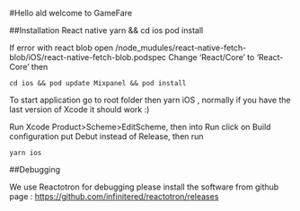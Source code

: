 #Hello ald welcome to GameFare

##Installation React native
    yarn && cd ios pod install

If error with react blob open /node_mudules/react-native-fetch-blob/iOS/react-native-fetch-blob.podspec
Change ‘React/Core’ to ‘React-Core’ then

    cd ios && pod update Mixpanel && pod install

To start application go to root folder then yarn iOS , normally if you have the last version of Xcode it should work :)

Run Xcode Product>Scheme>EditScheme, then into Run click on Build configuration put Debut instead of Release, then run

    yarn ios

##Debugging

We use Reactotron for debugging please install the software from github page : https://github.com/infinitered/reactotron/releases
